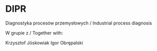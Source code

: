 # DIPR

Diagnostyka procesów przemysłowych / Industrial process diagnosis

W grupie z / Together with:

Krzysztof Jóskowiak
Igor Obrępalski